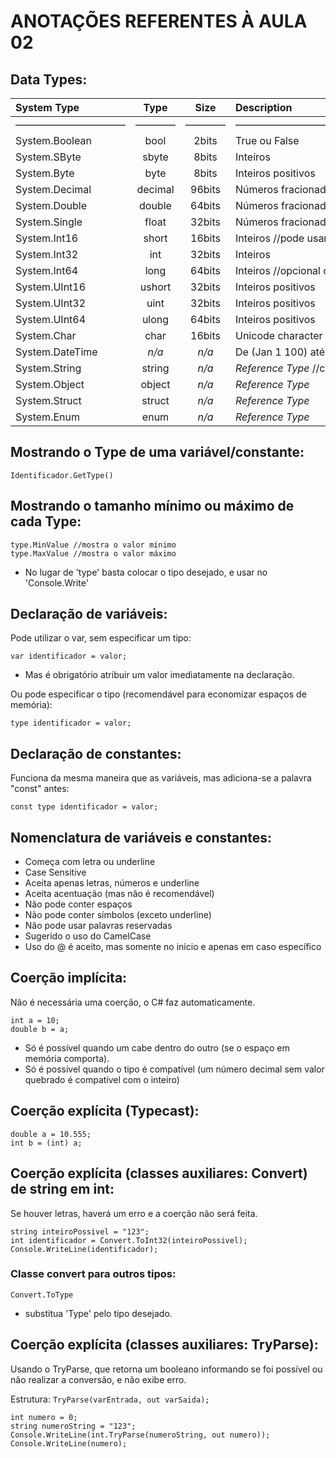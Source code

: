 # ANOTAÇÕES REFERENTES À AULA 02

## Data Types:

| System Type | Type | Size | Description |
|:---|:---:|:---:|:---|
| ——————————— | ———— | ———— | ——————————————————————————————————— |
| System.Boolean | bool | 2bits | True ou False |
| System.SByte | sbyte | 8bits | Inteiros |
| System.Byte | byte | 8bits | Inteiros positivos |
| System.Decimal | decimal | 96bits | Números fracionados precisos //obrigatória a letra M no final |
| System.Double | double | 64bits | Números fracionados imprecisos //separa as casas decimais por ponto |
| System.Single | float | 32bits | Números fracionados imprecisos //obrigatória a letra F no final |
| System.Int16 | short | 16bits | Inteiros //pode usar o _ no lugar de . para separar milhar 1_000 |
| System.Int32 | int | 32bits | Inteiros |
| System.Int64 | long | 64bits | Inteiros //opcional o uso da letra L no final |
| System.UInt16 | ushort | 32bits | Inteiros positivos |
| System.UInt32 | uint | 32bits | Inteiros positivos |
| System.UInt64 | ulong | 64bits | Inteiros positivos |
| System.Char | char | 16bits | Unicode character //colocado entre aspas simples |
| System.DateTime | *n/a* | *n/a* | De (Jan 1 100) até (Dec 31 9999) |
| System.String | string | *n/a* | *Reference Type* //colocado entre aspas duplas |
| System.Object | object | *n/a* | *Reference Type* |
| System.Struct | struct | *n/a* | *Reference Type* |
| System.Enum | enum | *n/a* | *Reference Type* |

## Mostrando o Type de uma variável/constante:

    Identificador.GetType()

## Mostrando o tamanho mínimo ou máximo de cada Type:

    type.MinValue //mostra o valor mínimo
    type.MaxValue //mostra o valor máximo

* No lugar de 'type' basta colocar o tipo desejado, e usar no 'Console.Write'

## Declaração de variáveis:

Pode utilizar o var, sem especificar um tipo:

    var identificador = valor;

* Mas é obrigatório atribuir um valor imediatamente na declaração.

Ou pode especificar o tipo (recomendável para economizar espaços de memória):

    type identificador = valor;

## Declaração de constantes:

Funciona da mesma maneira que as variáveis, mas adiciona-se a palavra "const" antes:

    const type identificador = valor;

## Nomenclatura de variáveis e constantes:

* Começa com letra ou underline
* Case Sensitive
* Aceita apenas letras, números e underline
* Aceita acentuação (mas não é recomendável)
* Não pode conter espaços
* Não pode conter símbolos (exceto underline)
* Não pode usar palavras reservadas
* Sugerido o uso do CamelCase
* Uso do @ é aceito, mas somente no início e apenas em caso específico

## Coerção implícita:

Não é necessária uma coerção, o C# faz automaticamente.

    int a = 10;
    double b = a;

* Só é possível quando um cabe dentro do outro (se o espaço em memória comporta).
* Só é possível quando o tipo é compatível (um número decimal sem valor quebrado é compatível com o inteiro)

## Coerção explícita (Typecast):

    double a = 10.555;
    int b = (int) a;

## Coerção explícita (classes auxiliares: Convert) de string em int:

Se houver letras, haverá um erro e a coerção não será feita.

    string inteiroPossivel = "123";
    int identificador = Convert.ToInt32(inteiroPossivel);
    Console.WriteLine(identificador);

### Classe convert para outros tipos:

    Convert.ToType

* substitua 'Type' pelo tipo desejado.

## Coerção explícita (classes auxiliares: TryParse):

Usando o TryParse, que retorna um booleano informando se foi possível ou não realizar a conversão, e não exibe erro.

Estrutura: `TryParse(varEntrada, out varSaida);`

    int numero = 0;
    string numeroString = "123";
    Console.WriteLine(int.TryParse(numeroString, out numero));
    Console.WriteLine(numero);